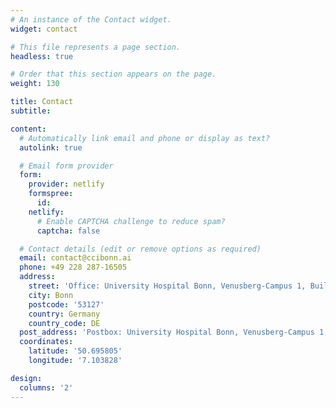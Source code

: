 ```yaml
---
# An instance of the Contact widget.
widget: contact

# This file represents a page section.
headless: true

# Order that this section appears on the page.
weight: 130

title: Contact
subtitle:

content:
  # Automatically link email and phone or display as text?
  autolink: true

  # Email form provider
  form:
    provider: netlify
    formspree:
      id:
    netlify:
      # Enable CAPTCHA challenge to reduce spam?
      captcha: false

  # Contact details (edit or remove options as required)
  email: contact@ccibonn.ai
  phone: +49 228 287-16505
  address:
    street: 'Office: University Hospital Bonn, Venusberg-Campus 1, Building C91' 
    city: Bonn
    postcode: '53127'
    country: Germany
    country_code: DE
  post_address: 'Postbox: University Hospital Bonn, Venusberg-Campus 1, Building C81, 53127 Bonn, Germany'
  coordinates:
    latitude: '50.695805'
    longitude: '7.103828'

design:
  columns: '2'
---
```

